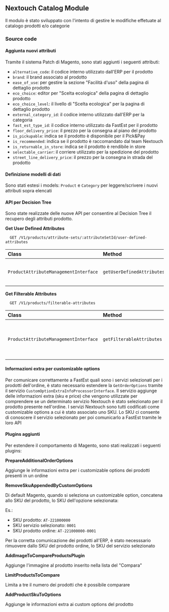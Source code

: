 ## Nextouch Catalog Module

Il modulo è stato sviluppato con l'intento di gestire
le modifiche effetuate al catalogo prodotti e/o categorie

### Source code

#### Aggiunta nuovi attributi
Tramite il sistema Patch di Magento, sono stati aggiunti
i seguenti attributi:

* `alternative_code`: il codice interno utilizzato dall'ERP per il prodotto
* `brand`: il brand associato al prodotto
* `ease_of_use`: per gestire la sezione "Facilità d'uso" della pagina di dettaglio prodotto
* `eco_choice`: editor per "Scelta ecologica" della pagina di dettaglio prodotto
* `eco_choice_level`: il livello di "Scelta ecologica" per la pagina di dettaglio prodotto
* `external_category_id`: il codice interno utilizzato dall'ERP per la categoria
* `fast_est_type_id`: il codice interno utilizzato da FastEst per il prodotto
* `floor_delivery_price`: il prezzo per la consegna al piano del prodotto
* `is_pickupable`: indica se il prodotto è disponibile per il Pick&Pay
* `is_recommended`: indica se il prodotto è raccomandato dal team Nextouch
* `is_returnable_in_store`: indica se il prodotto è rendibile in store
* `selectable_carrier`: il corriere utilizzato per la spedizione del prodotto
* `street_line_delivery_price`: il prezzo per la consegna in strada del prodotto

#### Definizione modelli di dati
Sono stati estesi i models: `Product` e `Category` per leggere/scrivere
i nuovi attributi sopra elencati

#### API per Decision Tree
Sono state realizzate delle nuove API  per consentire al Decision Tree
il recupero degli attributi prodotto.

**Get User Defined Attributes**

```http
  GET /V1/products/attribute-sets/:attributeSetId/user-defined-attributes
```

| Class | Method | Description |
| :-------- | :-------- | :------- |
| `ProductAttributeManagementInterface` | `getUserDefinedAttributes` | Restituisce gli attributi definiti dall'operatore |

**Get Filterable Attributes**

```http
  GET /V1/products/filterable-attributes
```

| Class | Method | Description |
| :-------- | :-------- | :------- |
| `ProductAttributeManagementInterface` | `getFilterableAttributes` | Restituisce gli attributi utilizzati nella layered navigation |

#### Informazioni extra per customizable options
Per comunicare correttamente a FastEst quali sono i servizi selezionati
per i prodotti dell'ordine, è stato necessario estendere la `GetOrderOptions`
tramite il servizio `CustomOptionExtraInfoProcessorInterface`.
Il servizio aggiunge delle informazioni extra (sku e price) che vengono utilizzate
per comprendere se un determinato servizio Nextouch è stato selezionato per il prodotto presente nell'ordine.
I servizi Nextouch sono tutti codificati come customizable options a cui è stato associato uno SKU.
Lo SKU ci consente di conoscere il servizio selezionato
per poi comunicarlo a FastEst tramite le loro API

#### Plugins aggiunti
Per estendere il comportamento di Magento, sono stati
realizzati i seguenti plugins:

**PrepareAdditionalOrderOptions**

Aggiunge le informazioni extra per i customizable options
dei prodotti presenti in un ordine

**RemoveSkuAppendedByCustomOptions**

Di default Magento, quando si seleziona un customizable option,
concatena allo SKU del prodotto, lo SKU dell'opzione selezionata:

Es.:

* SKU prodotto: `AT-221000000`
* SKU servizio selezionato: `0001`
* SKU prodotto ordine: `AT-221000000-0001`

Per la corretta comunicazione dei prodotti all'ERP, è stato necesssario
rimuovere dallo SKU del prodotto ordine, lo SKU del servizio selezionato

**AddImageToCompareProductsPlugin**

Aggiunge l'immagine al prodotto inserito nella lista del "Compara"

**LimitProductsToCompare**

Limita a tre il numero dei prodotti che è possibile comparare

**AddProductSkuToOptions**

Aggiunge le informazioni extra ai custom options del prodotto

